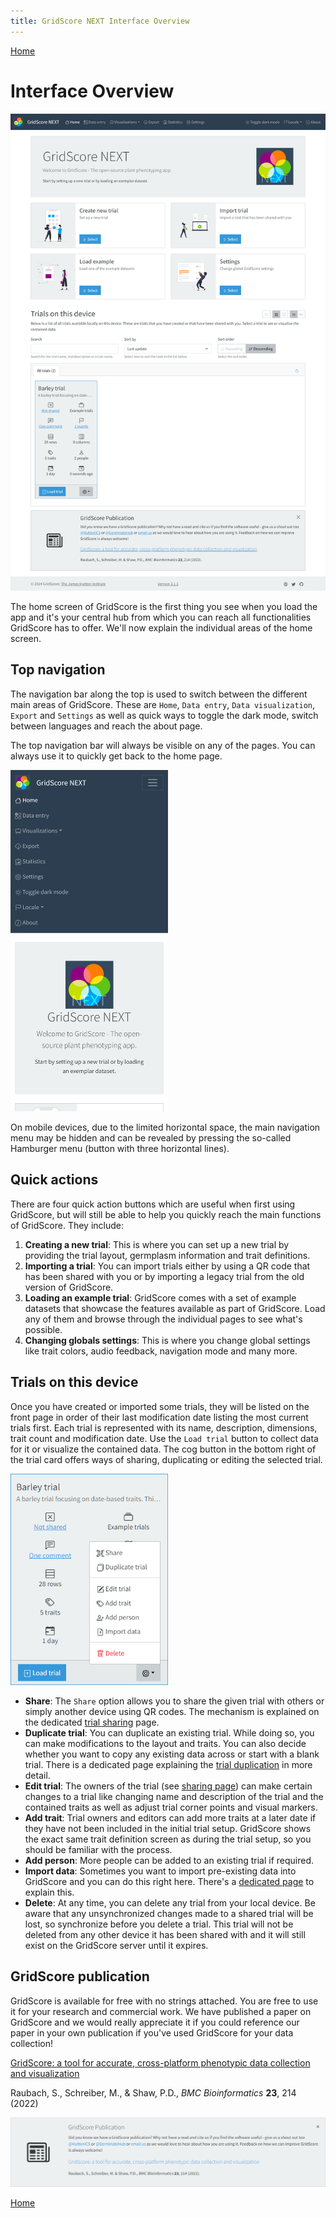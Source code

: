 ```yaml
---
title: GridScore NEXT Interface Overview
---
```


<a href="index.html" class="btn btn-dark">Home</a>

# Interface Overview

<img src="img/home.png" style="max-width: 100%;" alt="Overview">

The home screen of GridScore is the first thing you see when you load the app and it's your central hub from which you can reach all functionalities GridScore has to offer. We'll now explain the individual areas of the home screen.

## Top navigation

The navigation bar along the top is used to switch between the different main areas of GridScore. These are `Home`, `Data entry`, `Data visualization`, `Export` and `Settings` as well as quick ways to toggle the dark mode, switch between languages and reach the about page.

The top navigation bar will always be visible on any of the pages. You can always use it to quickly get back to the home page.

<img src="img/home-phone.png" style="max-width: 50%;" alt="Navigation menu on mobile devices">

On mobile devices, due to the limited horizontal space, the main navigation menu may be hidden and can be revealed by pressing the so-called Hamburger menu (button with three horizontal lines).

## Quick actions

There are four quick action buttons which are useful when first using GridScore, but will still be able to help you quickly reach the main functions of GridScore. They include:

1. **Creating a new trial**: This is where you can set up a new trial by providing the trial layout, germplasm information and trait definitions.
2. **Importing a trial**: You can import trials either by using a QR code that has been shared with you or by importing a legacy trial from the old version of GridScore.
3. **Loading an example trial**: GridScore comes with a set of example datasets that showcase the features available as part of GridScore. Load any of them and browse through the individual pages to see what's possible.
4. **Changing globals settings**: This is where you change global settings like trait colors, audio feedback, navigation mode and many more.

## Trials on this device

Once you have created or imported some trials, they will be listed on the front page in order of their last modification date listing the most current trials first. Each trial is represented with its name, description, dimensions, trait count and modification date. Use the `Load trial` button to collect data for it or visualize the contained data. The cog button in the bottom right of the trial card offers ways of sharing, duplicating or editing the selected trial.

<img src="img/home-trial-settings.png" style="max-width: 50%;" alt="Trial settings">

- **Share**: The `Share` option allows you to share the given trial with others or simply another device using QR codes. The mechanism is explained on the dedicated <a href="trial-sharing.html">trial sharing</a> page.
- **Duplicate trial**: You can duplicate an existing trial. While doing so, you can make modifications to the layout and traits. You can also decide whether you want to copy any existing data across or start with a blank trial. There is a dedicated page explaining the <a href="trial-duplication.html">trial duplication</a> in more detail.
- **Edit trial**: The owners of the trial (see <a href="trial-sharing.html"> sharing page</a>) can make certain changes to a trial like changing name and description of the trial and the contained traits as well as adjust trial corner points and visual markers.
- **Add trait**: Trial owners and editors can add more traits at a later date if they have not been included in the initial trial setup. GridScore shows the exact same trait definition screen as during the trial setup, so you should be familiar with the process.
- **Add person**: More people can be added to an existing trial if required.
- **Import data**: Sometimes you want to import pre-existing data into GridScore and you can do this right here. There's a <a href="data-import.html">dedicated page</a> to explain this.
- **Delete**: At any time, you can delete any trial from your local device. Be aware that any unsynchronized changes made to a shared trial will be lost, so synchronize before you delete a trial. This trial will not be deleted from any other device it has been shared with and it will still exist on the GridScore server until it expires.

## GridScore publication

GridScore is available for free with no strings attached. You are free to use it for your research and commercial work. We have published a paper on GridScore and we would really appreciate it if you could reference our paper in your own publication if you've used GridScore for your data collection!

[GridScore: a tool for accurate, cross-platform phenotypic data collection and visualization](https://bmcbioinformatics.biomedcentral.com/articles/10.1186/s12859-022-04755-2)

Raubach, S., Schreiber, M., & Shaw, P.D., *BMC Bioinformatics* **23**, 214 (2022)

<img src="img/home-publication.png" style="max-width: 100%;" alt="GridScore publication">

<a href="index.html" class="btn btn-dark">Home</a>